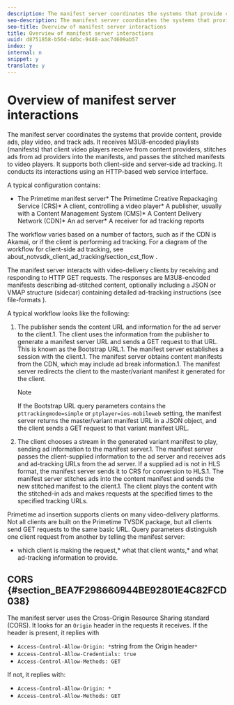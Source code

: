 ```yaml
---
description: The manifest server coordinates the systems that provide content, provide ads, play video, and track ads. It receives M3U8-encoded playlists (manifests) that client video players receive from content providers, stitches ads from ad providers into the manifests, and passes the stitched manifests to video players. It supports both client-side and server-side ad tracking. It conducts its interactions using an HTTP-based web service interface.
seo-description: The manifest server coordinates the systems that provide content, provide ads, play video, and track ads. It receives M3U8-encoded playlists (manifests) that client video players receive from content providers, stitches ads from ad providers into the manifests, and passes the stitched manifests to video players. It supports both client-side and server-side ad tracking. It conducts its interactions using an HTTP-based web service interface.
seo-title: Overview of manifest server interactions
title: Overview of manifest server interactions
uuid: d8751858-b56d-4dbc-9448-aac74609ab57
index: y
internal: n
snippet: y
translate: y
---
```


# Overview of manifest server interactions

The manifest server coordinates the systems that provide content, provide ads, play video, and track ads. It receives M3U8-encoded playlists (manifests) that client video players receive from content providers, stitches ads from ad providers into the manifests, and passes the stitched manifests to video players. It supports both client-side and server-side ad tracking. It conducts its interactions using an HTTP-based web service interface.

A typical configuration contains: 

* The Primetime manifest server* The Primetime Creative Repackaging Service (CRS)* A client, controlling a video player* A publisher, usually with a Content Management System (CMS)* A Content Delivery Network (CDN)* An ad server* A receiver for ad tracking reports

The workflow varies based on a number of factors, such as if the CDN is Akamai, or if the client is performing ad tracking. For a diagram of the workflow for client-side ad tracking, see  about_notvsdk_client_ad_tracking/section_cst_flow . 

The manifest server interacts with video-delivery clients by receiving and responding to HTTP GET requests. The responses are M3U8-encoded manifests describing ad-stitched content, optionally including a JSON or VMAP structure (sidecar) containing detailed ad-tracking instructions (see  file-formats ). 

A typical workflow looks like the following: 

1. The publisher sends the content URL and information for the ad server to the client.1. The client uses the information from the publisher to generate a manifest server URL and sends a GET request to that URL. This is known as the Bootstrap URL.1. The manifest server establishes a session with the client.1. The manifest server obtains content manifests from the CDN, which may include ad break information.1. The manifest server redirects the client to the master/variant manifest it generated for the client. 
   >[!NOTE]
   >
   >If the Bootstrap URL query parameters contains the `pttrackingmode=simple` or `ptplayer=ios-mobileweb` setting, the manifest server returns the master/variant manifest URL in a JSON object, and the client sends a GET request to that variant manifest URL. 

1. The client chooses a stream in the generated variant manifest to play, sending ad information to the manifest server.1. The manifest server passes the client-supplied information to the ad server and receives ads and ad-tracking URLs from the ad server. If a supplied ad is not in HLS format, the manifest server sends it to CRS for conversion to HLS.1. The manifest server stitches ads into the content manifest and sends the new stitched manifest to the client.1. The client plays the content with the stitched-in ads and makes requests at the specified times to the specified tracking URLs.

Primetime ad insertion supports clients on many video-delivery platforms. Not all clients are built on the Primetime TVSDK package, but all clients send GET requests to the same basic URL. Query parameters distinguish one client request from another by telling the manifest server: 

* which client is making the request,* what that client wants,* and what ad-tracking information to provide.


## CORS {#section_BEA7F298660944BE92801E4C82FCD038}

The manifest server uses the Cross-Origin Resource Sharing standard (CORS). It looks for an `Origin` header in the requests it receives. If the header is present, it replies with 

* `Access-Control-Allow-Origin: *`string from the Origin header`*`
* `Access-Control-Allow-Credentials: true`
* `Access-Control-Allow-Methods: GET`


If not, it replies with: 

* `Access-Control-Allow-Origin: *`
* `Access-Control-Allow-Methods: GET`


